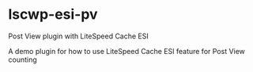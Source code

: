 # lscwp-esi-pv
Post View plugin with LiteSpeed Cache ESI

A demo plugin for how to use LiteSpeed Cache ESI feature for Post View counting
